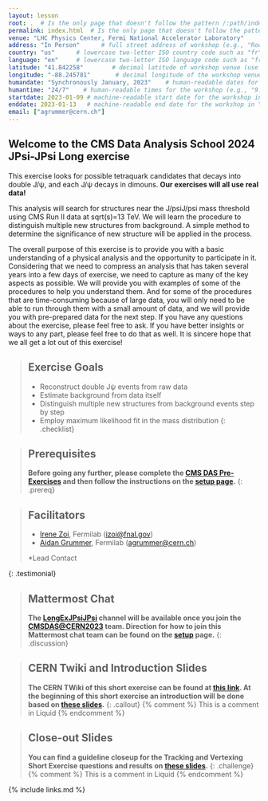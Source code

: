```yaml
---
layout: lesson
root: .  # Is the only page that doesn't follow the pattern /:path/index.html
permalink: index.html  # Is the only page that doesn't follow the pattern /:path/index.html
venue: "LHC Physics Center, Fermi National Accelerator Laboratory"        # brief name of the institution that hosts the workshop without address (e.g., "Euphoric State University")
address: "In Person"      # full street address of workshop (e.g., "Room A, 123 Forth Street, Blimingen, Euphoria"), videoconferencing URL, or 'online'
country: "us"      # lowercase two-letter ISO country code such as "fr" (see https://en.wikipedia.org/wiki/ISO_3166-1#Current_codes) for the institution that hosts the workshop
language: "en"     # lowercase two-letter ISO language code such as "fr" (see https://en.wikipedia.org/wiki/List_of_ISO_639-1_codes) for the
latitude: "41.842258"        # decimal latitude of workshop venue (use https://www.latlong.net/)
longitude: "-88.245781"       # decimal longitude of the workshop venue (use https://www.latlong.net)
humandate: "Synchronously January, 2023"    # human-readable dates for the workshop (e.g., "Feb 17-18, 2020")
humantime: "24/7"    # human-readable times for the workshop (e.g., "9:00 am - 4:30 pm")
startdate: 2023-01-09 # machine-readable start date for the workshop in YYYY-MM-DD format like 2015-01-01
enddate: 2023-01-13   # machine-readable end date for the workshop in YYYY-MM-DD format like 2015-01-02
email: ["agrummer@cern.ch"]
---
```


<!-- ![CMS Detector Slice](https://cmsexperiment.web.cern.ch/sites/cmsexperiment.web.cern.ch/files/detectoroverview.gif){:width="50%"} -->

## Welcome to the CMS Data Analysis School 2024 JPsi-JPsi Long exercise

This exercise looks for possible tetraquark candidates that decays into double J/ψ, and each J/ψ decays in dimouns. **Our exercises will all use real data!** 

This analysis will search for structures near the J/psiJ/psi mass threshold using CMS Run II data at sqrt(s)=13 TeV. <!-- Based on the hints of possible structures found in CMS Run I data, a mass region between 6.26 GeV and 7.8 GeV is blinded in Run II data to prevent analysis bias. We will learn how to decide the fit strategy before unblinding the data,--> We will learn the procedure to distinguish multiple new structures from background. A simple method to determine the significance of new structure will be applied in the process.

The overall purpose of this exercise is to provide you with a basic understanding of a physical analysis and the opportunity to participate in it. Considering that we need to compress an analysis that has taken several years into a few days of exercise, we need to capture as many of the key aspects as possible. We will provide you with examples of some of the procedures to help you understand them. And for some of the procedures that are time-consuming because of large data, you will only need to be able to run through them with a small amount of data, and we will provide you with pre-prepared data for the next step. If you have any questions about the exercise, please feel free to ask. If you have better insights or ways to any part, please feel free to do that as well. It is sincere hope that we all get a lot out of this exercise!
 
> ## Exercise Goals
> - Reconstruct double Jψ events from raw data
> - Estimate background from data itself
> - Distinguish multiple new structures from background events step by step
> - Employ maximum likelihood fit in the mass distribution
{: .checklist}

> ## Prerequisites
> **Before going any further, please complete the [CMS DAS Pre-Exercises](https://cern-cms-das-2023.github.io/cms-das-pre-exercises/) and then follow the instructions on the [setup page](setup.md).**
{: .prereq}

> ## Facilitators
> * [Irene Zoi](https://twiki.cern.ch/twiki/bin/view/Main/IreneZoi), Fermilab ([izoi@fnal.gov](mailto:izoi@cern.ch))
> * [Aidan Grummer](https://twiki.cern.ch/twiki/bin/view/Main/AidanGrummer), Fermilab ([agrummer@cern.ch](mailto:agrummer@cern.ch))
>  
> *Lead Contact
<!-- > <table> -->
<!-- >   <tr> -->
<!-- >     <td align="center"><a href="https://github.com/mmusich"><img src="http://musich.web.cern.ch/musich/pics/MarcoMusich_cropped.jpg" width="100px;" alt=""/><br /><sub><b>Marco Musich</b></sub></a><br /><a href="https://github.com/mmusich" title="More about him">🖋</a></td> -->
<!-- >   </tr> -->
<!-- > </table> -->
{: .testimonial}

> ## Mattermost Chat
> **The [LongExJPsiJPsi](https://mattermost.web.cern.ch/cmsdaslpc2024/channels/longexjpsijpsi) channel will be available once you join the [CMSDAS@CERN2023](https://mattermost.web.cern.ch/cmsdascern2024/channels/town-square) team. Direction for how to join this Mattermost chat team can be found on the <a href="setup.html">setup</a> page.**
{: .discussion}

> ## CERN Twiki and Introduction Slides
> **The CERN TWiki of this short exercise can be found at [this link](https://twiki.cern.ch/twiki/bin/view/CMS/SWGuideCMSDataAnalysisSchoolCERN2023TrackingVertexingShortExercise). At the beginning of this short exercise an introduction will be done based on [these slides](https://docs.google.com/viewer?url=https://raw.githubusercontent.com/CMSTrackingPOG/trackingvertexing/gh-pages/files/CMSDASCERN2023_TrackingVertexingExercise_Introduction.pdf).**
{: .callout}
{% comment %} This is a comment in Liquid {% endcomment %}

> ## Close-out Slides
> **You can find a guideline closeup for the Tracking and Vertexing Short Exercise questions and results on [these slides](https://docs.google.com/viewer?url=https://raw.githubusercontent.com/CMSTrackingPOG/trackingvertexing/gh-pages/files/CMSDASCERN2023_TrackingVertexingExercise_Wrapup.pdf).**
{: .challenge}
{% comment %} This is a comment in Liquid {% endcomment %}

{% include links.md %}
